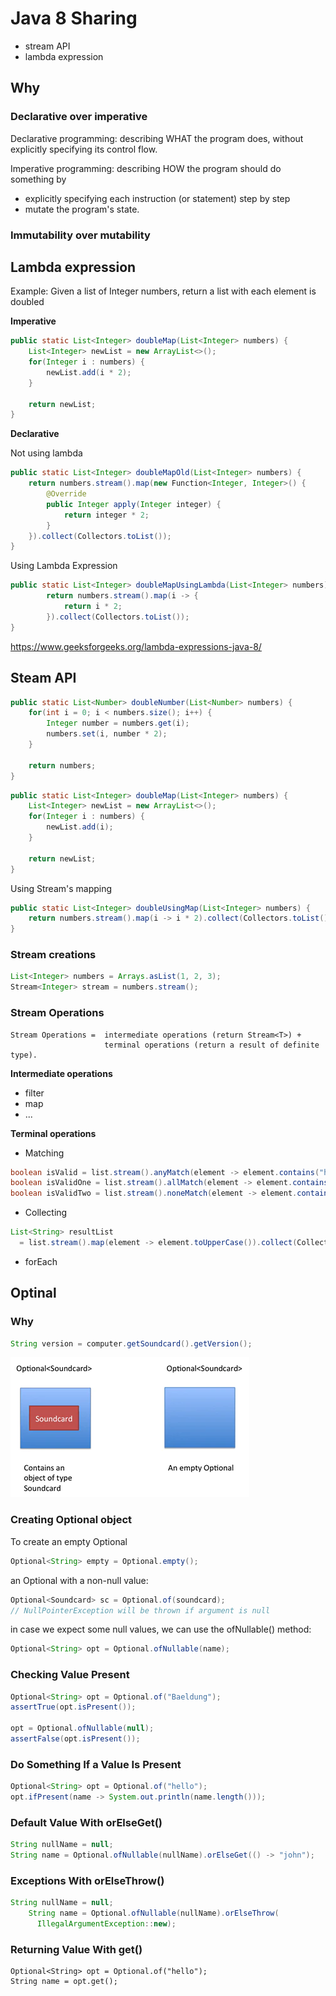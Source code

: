 # Java 8 Sharing

* stream API
* lambda expression

## Why

### Declarative over imperative

Declarative programming: describing WHAT the program does, without explicitly specifying its control flow.  
  
Imperative programming: describing HOW the program should do something by 
+ explicitly specifying each instruction (or statement) step by step
+ mutate the program's state.

### Immutability over mutability

## Lambda expression

Example: Given a list of Integer numbers, return a list with each element is doubled

**Imperative**
```java
public static List<Integer> doubleMap(List<Integer> numbers) {
    List<Integer> newList = new ArrayList<>();
    for(Integer i : numbers) {
        newList.add(i * 2);
    }

    return newList;
}
```

**Declarative**

Not using lambda
```java
public static List<Integer> doubleMapOld(List<Integer> numbers) {
    return numbers.stream().map(new Function<Integer, Integer>() {
        @Override
        public Integer apply(Integer integer) {
            return integer * 2;
        }
    }).collect(Collectors.toList());
}
```

Using Lambda Expression
```java
public static List<Integer> doubleMapUsingLambda(List<Integer> numbers) {
        return numbers.stream().map(i -> {
            return i * 2;
        }).collect(Collectors.toList());
}
```

https://www.geeksforgeeks.org/lambda-expressions-java-8/

## Steam API

```java
public static List<Number> doubleNumber(List<Number> numbers) {
    for(int i = 0; i < numbers.size(); i++) {
        Integer number = numbers.get(i);
        numbers.set(i, number * 2);
    }

    return numbers;
}
```

```java
public static List<Integer> doubleMap(List<Integer> numbers) {
    List<Integer> newList = new ArrayList<>();
    for(Integer i : numbers) {
        newList.add(i);
    }

    return newList;
}
```

Using Stream's mapping
```java
public static List<Integer> doubleUsingMap(List<Integer> numbers) {
    return numbers.stream().map(i -> i * 2).collect(Collectors.toList());
}
```

### Stream creations
```java
List<Integer> numbers = Arrays.asList(1, 2, 3);
Stream<Integer> stream = numbers.stream();
```

### Stream Operations
```
Stream Operations =  intermediate operations (return Stream<T>) + 
                     terminal operations (return a result of definite type).
```

**Intermediate operations**
* filter
* map
* ...

**Terminal operations**

* Matching
```java
boolean isValid = list.stream().anyMatch(element -> element.contains("h")); // true
boolean isValidOne = list.stream().allMatch(element -> element.contains("h")); // false
boolean isValidTwo = list.stream().noneMatch(element -> element.contains("h")); // false
```

* Collecting
```java
List<String> resultList 
  = list.stream().map(element -> element.toUpperCase()).collect(Collectors.toList());
```

* forEach

## Optinal

### Why

```java
String version = computer.getSoundcard().getVersion();
```

<img src="./img/2175762.webp">

### Creating Optional object

To create an empty Optional
```java
Optional<String> empty = Optional.empty();

```
an Optional with a non-null value:
```java
Optional<Soundcard> sc = Optional.of(soundcard);
// NullPointerException will be thrown if argument is null
```

in case we expect some null values, we can use the ofNullable() method:
```java
Optional<String> opt = Optional.ofNullable(name);
```

### Checking Value Present
```java
Optional<String> opt = Optional.of("Baeldung");
assertTrue(opt.isPresent());

opt = Optional.ofNullable(null);
assertFalse(opt.isPresent());
```

### Do Something If a Value Is Present

```java
Optional<String> opt = Optional.of("hello");
opt.ifPresent(name -> System.out.println(name.length()));
```

### Default Value With orElseGet()

```java
String nullName = null;
String name = Optional.ofNullable(nullName).orElseGet(() -> "john");
```

###  Exceptions With orElseThrow()
```java
String nullName = null;
    String name = Optional.ofNullable(nullName).orElseThrow(
      IllegalArgumentException::new);
```
### Returning Value With get()
```
Optional<String> opt = Optional.of("hello");
String name = opt.get();
```

